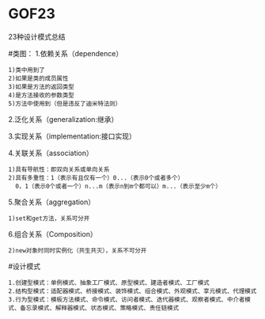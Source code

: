 # GOF23
23种设计模式总结

#类图：
1.依赖关系（dependence）

    1)类中用到了  
    2)如果是类的成员属性
    3)如果是方法的返回类型
    4)是方法接收的参数类型
    5)方法中使用到（但是违反了迪米特法则）
    
2.泛化关系（generalization:继承）

3.实现关系（implementation:接口实现）

4.关联关系（association）

    1)具有导航性：即双向关系或单向关系
    2)具有多重性：1（表示有且仅有一个）0...（表示0个或者多个）
      0，1（表示0个或者一个）n...m（表示n到m个都可以）m...（表示至少m个）
    
5.聚合关系（aggregation）
    
    1)set和get方法，关系可分开
    
6.组合关系（Composition）

    2)new对象时同时实例化（共生共灭），关系不可分开
    
#设计模式

    1.创建型模式：单例模式、抽象工厂模式、原型模式、建造者模式、工厂模式
    2.结构型模式：适配器模式、桥接模式、装饰模式、组合模式、外观模式、享元模式、代理模式
    3.行为型模式：模板方法模式、命令模式、访问者模式、迭代器模式、观察者模式、中介者模式、备忘录模式、解释器模式、状态模式、策略模式、责任链模式 
